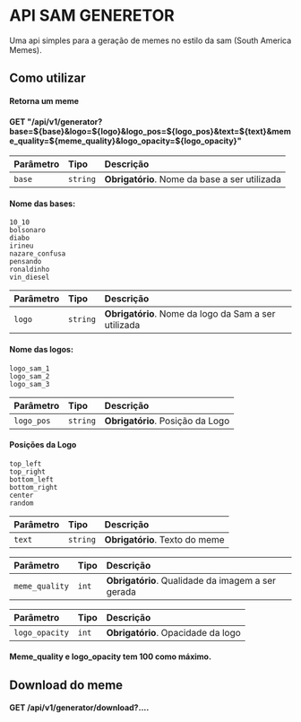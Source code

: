 
# API SAM GENERETOR

Uma api simples para a geração de memes no estilo da sam (South America Memes).

## Como utilizar

#### Retorna um meme

#### GET "/api/v1/generator?base=${base}&logo=${logo}&logo_pos=${logo_pos}&text=${text}&meme_quality=${meme_quality}&logo_opacity=${logo_opacity}"

| Parâmetro   | Tipo       | Descrição                                   |
| :---------- | :--------- | :------------------------------------------ |
| `base`      | `string` | **Obrigatório**. Nome da base a ser utilizada |

#### Nome das bases:
```
10_10
bolsonaro
diabo
irineu
nazare_confusa
pensando
ronaldinho
vin_diesel
```

| Parâmetro   | Tipo       | Descrição                                   |
| :---------- | :--------- | :------------------------------------------ |
| `logo`      | `string` | **Obrigatório**. Nome da logo da Sam a ser utilizada |

#### Nome das logos:
```
logo_sam_1
logo_sam_2
logo_sam_3
```

| Parâmetro   | Tipo       | Descrição                                   |
| :---------- | :--------- | :------------------------------------------ |
| `logo_pos`      | `string` | **Obrigatório**. Posição da Logo |

#### Posições da Logo
```
top_left
top_right
bottom_left
bottom_right
center
random
```

| Parâmetro   | Tipo       | Descrição                                   |
| :---------- | :--------- | :------------------------------------------ |
| `text`      | `string` | **Obrigatório**. Texto do meme |

| Parâmetro   | Tipo       | Descrição                                   |
| :---------- | :--------- | :------------------------------------------ |
| `meme_quality`      | `int` | **Obrigatório**. Qualidade da imagem a ser gerada |

| Parâmetro   | Tipo       | Descrição                                   |
| :---------- | :--------- | :------------------------------------------ |
| `logo_opacity`      | `int` | **Obrigatório**. Opacidade da logo |

#### Meme_quality e logo_opacity tem 100 como máximo.

## Download do meme

#### GET /api/v1/generator/download?....
